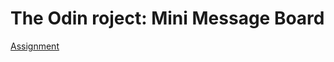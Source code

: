 # The Odin roject: Mini Message Board
[Assignment](https://www.theodinproject.com/lessons/nodejs-mini-message-board#assignment)
